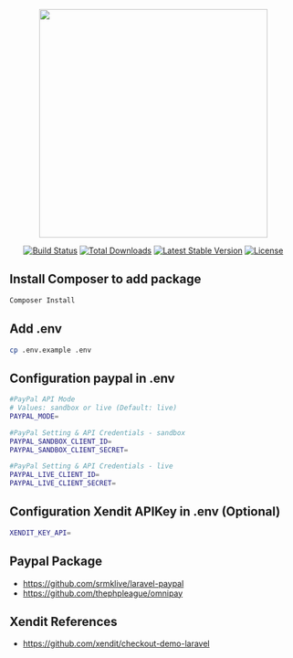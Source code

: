 <p align="center"><a href="https://laravel.com" target="_blank"><img src="https://raw.githubusercontent.com/laravel/art/master/logo-lockup/5%20SVG/2%20CMYK/1%20Full%20Color/laravel-logolockup-cmyk-red.svg" width="400"></a></p>

<p align="center">
<a href="https://travis-ci.org/laravel/framework"><img src="https://travis-ci.org/laravel/framework.svg" alt="Build Status"></a>
<a href="https://packagist.org/packages/laravel/framework"><img src="https://img.shields.io/packagist/dt/laravel/framework" alt="Total Downloads"></a>
<a href="https://packagist.org/packages/laravel/framework"><img src="https://img.shields.io/packagist/v/laravel/framework" alt="Latest Stable Version"></a>
<a href="https://packagist.org/packages/laravel/framework"><img src="https://img.shields.io/packagist/l/laravel/framework" alt="License"></a>
</p>

## Install Composer to add package
```bash
Composer Install
```

## Add .env
```bash
cp .env.example .env
```

## Configuration paypal in .env
```bash
#PayPal API Mode
# Values: sandbox or live (Default: live)
PAYPAL_MODE=

#PayPal Setting & API Credentials - sandbox
PAYPAL_SANDBOX_CLIENT_ID=
PAYPAL_SANDBOX_CLIENT_SECRET=

#PayPal Setting & API Credentials - live
PAYPAL_LIVE_CLIENT_ID=
PAYPAL_LIVE_CLIENT_SECRET=
```

## Configuration Xendit APIKey in .env (Optional)
```bash
XENDIT_KEY_API=
```

## Paypal Package

- https://github.com/srmklive/laravel-paypal
- https://github.com/thephpleague/omnipay

## Xendit References

- https://github.com/xendit/checkout-demo-laravel
